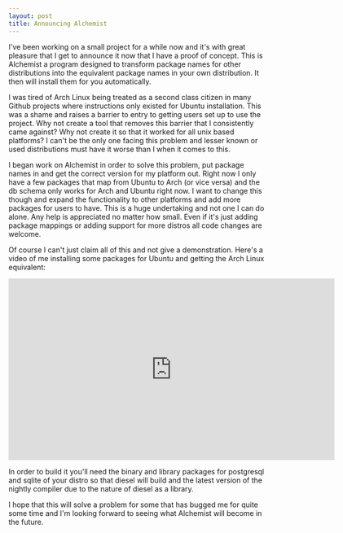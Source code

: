 ```yaml
---
layout: post
title: Announcing Alchemist
---
```


I've been working on a small project for a while now and it's with great
pleasure that I get to announce it now that I have a proof of concept.
This is Alchemist a program designed to transform package names for
other distributions into the equivalent package names in your own
distribution. It then will install them for you automatically.

I was tired of Arch Linux being treated as a second class citizen in
many Github projects where instructions only existed for Ubuntu
installation. This was a shame and raises a barrier to entry to getting
users set up to use the project. Why not create a tool that removes this
barrier that I consistently came against? Why not create it so that it
worked for all unix based platforms? I can't be the only one facing this
problem and lesser known or used distributions must have it worse than
I when it comes to this.

I began work on Alchemist in order to solve this problem, put package
names in and get the correct version for my platform out. Right now
I only have a few packages that map from Ubuntu to Arch (or vice versa)
and the db schema only works for Arch and Ubuntu right now. I want to
change this though and expand the functionality to other platforms and
add more packages for users to have. This is a huge undertaking and not
one I can do alone. Any help is appreciated no matter how small. Even
if it's just adding package mappings or adding support for more distros
all code changes are welcome.

Of course I can't just claim all of this and not give a demonstration.
Here's a video of me installing some packages for Ubuntu and getting
the Arch Linux equivalent:

<iframe src="https://player.vimeo.com/video/165509394" width="640" height="357" frameborder="0" webkitallowfullscreen mozallowfullscreen allowfullscreen></iframe>

In order to build it you'll need the binary and library packages for
postgresql and sqlite of your distro so that diesel will build and
the latest version of the nightly compiler due to the nature of
diesel as a library.

I hope that this will solve a problem for some that has bugged me for
quite some time and I'm looking forward to seeing what Alchemist will
become in the future.
